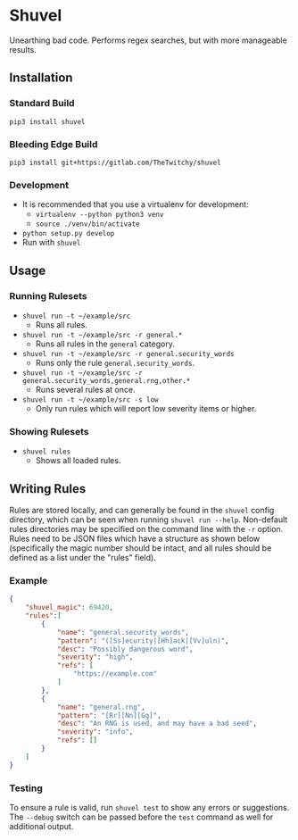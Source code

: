 # Shuvel
Unearthing bad code. Performs regex searches, but with more manageable results.

## Installation
### Standard Build
`pip3 install shuvel`

### Bleeding Edge Build
`pip3 install git+https://gitlab.com/TheTwitchy/shuvel`

### Development
* It is recommended that you use a virtualenv for development:
    * `virtualenv --python python3 venv`
    * `source ./venv/bin/activate`
* `python setup.py develop`
* Run with `shuvel`

## Usage
### Running Rulesets
* `shuvel run -t ~/example/src`
    * Runs all rules.
* `shuvel run -t ~/example/src -r general.*`
    * Runs all rules in the `general` category.
* `shuvel run -t ~/example/src -r general.security_words`
    * Runs only the rule `general.security_words`.
* `shuvel run -t ~/example/src -r general.security_words,general.rng,other.*`
    * Runs several rules at once.
* `shuvel run -t ~/example/src -s low`
    * Only run rules which will report low severity items or higher.

### Showing Rulesets
* `shuvel rules` 
    * Shows all loaded rules.

## Writing Rules
Rules are stored locally, and can generally be found in the `shuvel` config directory, which can be seen when running `shuvel run --help`. Non-default rules directories may be specified on the command line with the `-r` option. Rules need to be JSON files which have a structure as shown below (specifically the magic number should be intact, and all rules should be defined as a list under the "rules" field).

### Example
```json
{
    "shuvel_magic": 69420,
    "rules":[
        {
            "name": "general.security_words",
            "pattern": "([Ss]ecurity|[Hh]ack|[Vv]uln)",
            "desc": "Possibly dangerous word",
            "severity": "high",
            "refs": [
                "https://example.com"
            ]
        },
        {
            "name": "general.rng",
            "pattern": "[Rr][Nn][Gg]",
            "desc": "An RNG is used, and may have a bad seed",
            "severity": "info",
            "refs": []
        }
    ]
}
```

### Testing
To ensure a rule is valid, run `shuvel test` to show any errors or suggestions. The `--debug` switch can be passed before the `test` command as well for additional output.

